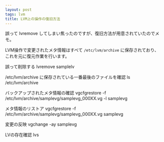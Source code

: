 ```yaml
---
layout: post
tags: lvm
title: LVM上の操作の復旧方法
---
```

誤って lvremove してしまい焦ったのですが、復旧方法が用意されていたのでメモ。

LVM操作で変更されたメタ情報はすべて `/etc/lvm/archive` に保存されており、これを元に復元作業を行います。

誤って削除する
     lvremove samplelv

/etc/lvm/archive に保存されている一番最後のファイルを確認
     ls /etc/lvm/archive

バックアップされたメタ情報の確認
     vgcfgrestore -f /etc/lvm/archive/samplevg/samplevg_000XX.vg -l samplevg

メタ情報のリストア
     vgcfgrestore -f /etc/lvm/archive/samplevg/samplevg_000XX.vg samplevg

変更の反映
     vgchange -ay samplevg

LVの存在確認
     lvs
